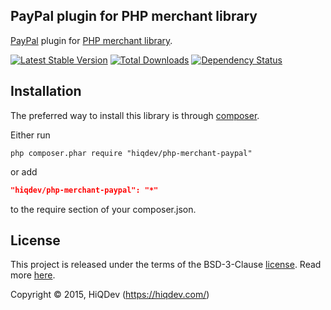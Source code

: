 PayPal plugin for PHP merchant library
--------------------------------------

[PayPal](https://paypal.com/) plugin for [PHP merchant library](https://github.com/hiqdev/php-merchant).

[![Latest Stable Version](https://poser.pugx.org/hiqdev/php-merchant-paypal/v/stable.png)](https://packagist.org/packages/hiqdev/php-merchant-paypal)
[![Total Downloads](https://poser.pugx.org/hiqdev/php-merchant-paypal/downloads.png)](https://packagist.org/packages/hiqdev/php-merchant-paypal)
[![Dependency Status](https://www.versioneye.com/php/hiqdev:php-merchant-paypal/dev-master/badge.svg)](https://www.versioneye.com/php/hiqdev:php-merchant-paypal/dev-master)

## Installation

The preferred way to install this library is through [composer](http://getcomposer.org/download/).

Either run

```
php composer.phar require "hiqdev/php-merchant-paypal"
```

or add

```json
"hiqdev/php-merchant-paypal": "*"
```

to the require section of your composer.json.

## License

This project is released under the terms of the BSD-3-Clause [license](https://github.com/hiqdev/hidev/blob/master/LICENSE).
Read more [here](http://choosealicense.com/licenses/bsd-3-clause).

Copyright © 2015, HiQDev (https://hiqdev.com/)
